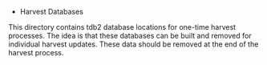 * Harvest Databases

This directory contains tdb2 database locations for one-time harvest processes.
The idea is that these databases can be built and removed for individual harvest
updates.  These data should be removed at the end of the harvest process.
